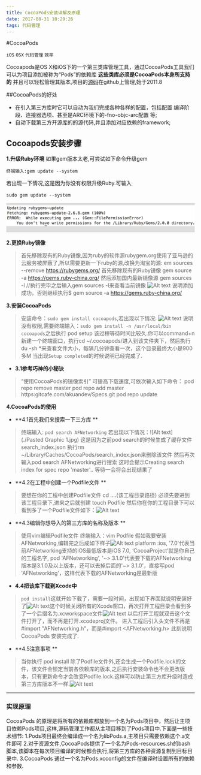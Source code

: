 ```yaml
---
title: CocoaPods安装详解及原理
date: 2017-08-31 10:29:26
tags: 代码管理 
---
```

#CocoaPods 

`iOS` `OSX` `代码管理` `效率`

Cocoapods是OS X和iOS下的一个第三类库管理工具，通过CocoaPods工具我们可以为项目添加被称为“Pods”的依赖库 **这些类库必须是CocoaPods本身所支持的** 并且可以轻松管理其版本,项目的[源码](https:github.com/CocoaPods/CocoaPods)在github上管理,始于2011.8

##CocoaPods的好处
* 在引入第三方库时它可以自动为我们完成各种各样的配置，包括配置
    编译阶段、连接器选项、甚至是ARC环境下的-fno-objc-arc配置	 等;
* 自动下载第三方开源库的的源代码,并且添加对应依赖的framework;

## Cocoapods安装步骤
**1.升级Ruby环境**
如果gem版本太老,可尝试如下命令升级gem

~~~
终端输入:gem update --system
~~~

若出现一下情况,这是因为你没有权限升级Ruby.可输入

```
sudo gem update --system
```
![](CocoaPods安装详解及原理/590A0F87-89AA-445E-8E89-F8B1E81277DE.png)

**2.更换Ruby镜像**
>首先移除现有的Ruby镜像,因为ruby的软件源rubygem.org使用了亚马逊的云服务被屏蔽了,所以需要更新一下ruby的源,改换为淘宝的源:
em sources --remove https://rubygems.org/ 首先移除现有的Ruby镜像
gem source -a https://gems.ruby-china.org/ 然后添加国内最新镜像源
gem sources -l //执行完毕之后输入gem sources -l来查看当前镜像
![Alt text](./76AF4EF0-9E04-4064-94F6-E92653E6583E.png)
说明添加成功，否则继续执行$ gem source -a https://gems.ruby-china.org/

**3.安装CocoaPods**
>安装命令：`sudo gem install cocoapods`,若出现以下情况:
![Alt text](./E1157943-ABBB-4CF8-BF6C-47FEEAB33930.png)
说明没有权限,需要终端输入：`sudo gem install -n /usr/local/bin cocoapods`之后执行 pod setup 该过程等待时间比较久.你可以command+n新建一个终端窗口，执行cd ~/.cocoapods/进入到该文件夹下，然后执行du -sh *来查看文件大小，每隔几分钟查看一次，这个目录最终大小是900多M
当出现`Setup completed`的时候说明已经完成了.

- **3.1参考巧神的小秘诀**
>“使用CocoaPods的镜像索引” 可提高下载速度,可依次输入如下命令：
pod repo remove master
pod repo add master https:gitcafe.com/akuandev/Specs.git
pod repo update

**4.CocoaPods的使用**
- **4.1首先我们来搜索一下三方库 **
>终端输入: `pod search AFNetworking`
若出现以下情况：![Alt text](./Pasted Graphic 1.jpg)
这是因为之前pod search的时候生成了缓存文件search_index.json
执行rm ~/Library/Caches/CocoaPods/search_index.json来删除该文件
然后再次输入pod search AFNetworking进行搜索
这时会提示Creating search index for spec repo 'master'..
等待一会将会出现结果了

- **4.2在工程中创建一个Podfile文件 **
>要想在你的工程中创建Podfile文件 cd ….(该工程目录路径)
必须先要进到该工程目录下,进来之后就创建     touch Podfile
然后你在你的工程目录下可以看到多了一个Podfile文件如下：![Alt text](./FBC94AEC-6105-4813-A03D-F1F10E27A4C6.png)

- **4.3编辑你想导入的第三方库的名称及版本 **
>使用vim编辑Podfile文件 终端输入：vim Podfile 
假如我要安装AFNetworking,编辑完之后成如下样子![Alt text](./11D7FB63-4098-4EFA-8AF3-B95D85F2CE88.png)
platform :ios, '7.0'代表当前AFNetworking支持的iOS最低版本是iOS 7.0,
‘CocoaProject’就是你自己的工程名字,
pod 'AFNetworking', '~> 3.1.0'代表要下载的AFNetworking版本是3.1.0及以上版本，还可以去掉后面的'~> 3.1.0'，直接写pod 'AFNetworking'，这样代表下载的AFNetworking是最新版

- **4.4把该库下载到Xcode中**
>`pod install`这就开始下载了，需要一段时间，出现如下界面就说明安装好了![Alt text](./2BD11E41-9D6B-4936-A723-641121385598.png)这个时候关闭所有的Xcode窗口，再次打开工程目录会看到多了一个后缀名为.xcworkspace文件![Alt text](./CEDEBF67-8E46-4317-9C9B-F6F35819D927.png)
>以后打开工程就双击这个文件打开了，而不再是打开.xcodeproj文件。
进入工程后引入头文件不再是#import "AFNetworking.h"，而是#import <AFNetworking.h>
此刻说明CocoaPods 安装完成了.

- **4.5注意事项 **
>当你执行 pod install 除了Podfile文件外,还会生成一个Podfile.lock的文件，该文件会锁定当前各依赖库的版本,之后执行安装命令也不会更改版本，只有更新命令才会改变Podfile.lock.这样可以防止第三方库升级时造成第三方库版本不一样.![Alt text](./19CADFCA-228E-4F17-9760-5A6DA5BF1407.png)

---------
### 实现原理
CocoaPods 的原理是将所有的依赖库都放到一个名为Pods项目中，然后让主项目依赖Pods项目,这样,源码管理工作都从主项目移到了Pods项目中.下面是一些技术细节:
1.Pods项目最终会编译成一个名为libPods.a,主项目只需要依赖这个.a文件即可
2.对于资源文件,CocoaPods提供了一个名为Pods-resources.sh的bash脚本,该脚本在每次项目编译的时候都会执行,将第三方库的各种资源复制到目标目录中.
3.CocoaPods 通过一个名为Pods.xcconfig的文件在编译时设置所有的依赖和参数.



